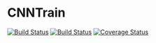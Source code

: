# CNNTrain

[![Build Status](https://travis-ci.org/EmbeddedMontiArc/CNNTrainLang.svg?branch=master)](https://travis-ci.org/EmbeddedMontiArc/CNNTrainLang)
[![Build Status](https://circleci.com/gh/EmbeddedMontiArc/CNNTrainLang/tree/master.svg?style=shield&circle-token=:circle-token)](https://circleci.com/gh/EmbeddedMontiArc/CNNTrainLang/tree/master)
[![Coverage Status](https://coveralls.io/repos/github/EmbeddedMontiArc/CNNTrainLang/badge.svg?branch=master)](https://coveralls.io/github/EmbeddedMontiArc/CNNTrainLang?branch=master)
